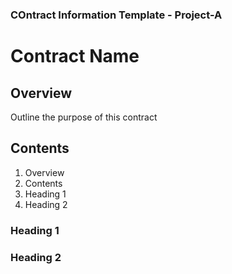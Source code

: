 ### COntract Information Template - Project-A


# Contract Name

## Overview

Outline the purpose of this contract


## Contents
1. Overview
2. Contents
3. Heading 1
4. Heading 2

### Heading 1

### Heading 2